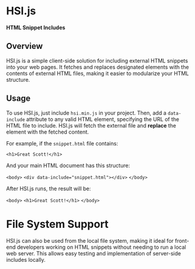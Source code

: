 # HSI.js

**HTML Snippet Includes**

## Overview

HSI.js is a simple client-side solution for including external HTML snippets into your web pages. It fetches and replaces designated elements with the contents of external HTML files, making it easier to modularize your HTML structure.

## Usage

To use HSI.js, just include `hsi.min.js` in your project. Then, add a `data-include` attribute to any valid HTML element, specifying the URL of the HTML file to include. HSI.js will fetch the external file and **replace** the element with the fetched content.

For example, if the `snippet.html` file contains:

`<h1>Great Scott!</h1>`

And your main HTML document has this structure:

`<body>` 
    `<div data-include="snippet.html"></div>` 
`</body>`

After HSI.js runs, the result will be:

`<body>`
    `<h1>Great Scott!</h1>`
`</body>`

# File System Support

HSI.js can also be used from the local file system, making it ideal for front-end developers working on HTML snippets without needing to run a local web server. This allows easy testing and implementation of server-side includes locally.
